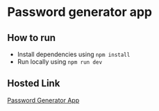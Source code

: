 # Password generator app

## How to run

- Install dependencies using `npm install`
- Run locally using `npm run dev`

## Hosted Link

[Password Generator App](https://pg-assignment.vercel.app/)
